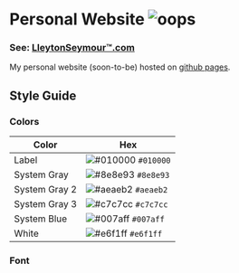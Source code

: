 <!-- 

    Name:   Lleyton Seymour
    Date:   Apr. 2021
    File:   README.md
    Notes:  'Still under construction' 

-->


# Personal Website ![oops](https://drive.google.com/uc?export=view&id=1wiBaJPU5q6XbMJDovQJ-SY6m006-GdpY)

### See: [LleytonSeymour&trade;.com](https://lleytonseymour.tumblr.com/)

My personal website (soon-to-be) hosted on [github pages](https://pages.github.com/).

## Style Guide
### Colors
| Color          | Hex                                                                |
| -------------- | ------------------------------------------------------------------ |
| Label          | ![#010000](https://via.placeholder.com/10/010000?text=+) `#010000` |
| System Gray    | ![#8e8e93](https://via.placeholder.com/10/8e8e93?text=+) `#8e8e93` |
| System Gray 2  | ![#aeaeb2](https://via.placeholder.com/10/aeaeb2?text=+) `#aeaeb2` |
| System Gray 3  | ![#c7c7cc](https://via.placeholder.com/10/c7c7cc?text=+) `#c7c7cc` |
| System Blue    | ![#007aff](https://via.placeholder.com/10/007aff?text=+) `#007aff` |
| White          | ![#e6f1ff](https://via.placeholder.com/10/e6f1ff?text=+) `#e6f1ff` |

### Font

